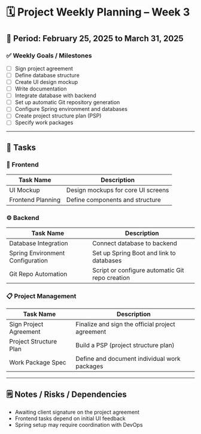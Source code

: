 # 🗓️ Project Weekly Planning – Week 3

## 📅 Period: February 25, 2025 to March 31, 2025

### ✅ Weekly Goals / Milestones

- [ ] Sign project agreement
- [ ] Define database structure
- [ ] Create UI design mockup
- [ ] Write documentation
- [ ] Integrate database with backend
- [ ] Set up automatic Git repository generation
- [ ] Configure Spring environment and databases
- [ ] Create project structure plan (PSP)
- [ ] Specify work packages

---

## 📌 Tasks

### 🎨 Frontend

| Task Name         | Description                        |
|-------------------|------------------------------------|
| UI Mockup         | Design mockups for core UI screens |
| Frontend Planning | Define components and structure    |

### ⚙️ Backend

| Task Name                        | Description                                     |
|----------------------------------|-------------------------------------------------|
| Database Integration             | Connect database to backend                     |
| Spring Environment Configuration | Set up Spring Boot and link to databases        |
| Git Repo Automation              | Script or configure automatic Git repo creation |

### 📋 Project Management

| Task Name              | Description                                      |
|------------------------|--------------------------------------------------|
| Sign Project Agreement | Finalize and sign the official project agreement |
| Project Structure Plan | Build a PSP (project structure plan)             |
| Work Package Spec      | Define and document individual work packages     |

---

## 🗒️ Notes / Risks / Dependencies

- Awaiting client signature on the project agreement
- Frontend tasks depend on initial UI feedback
- Spring setup may require coordination with DevOps  
